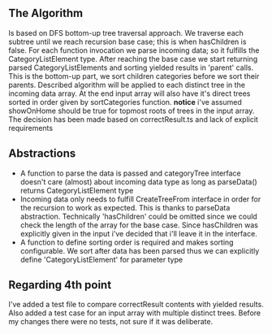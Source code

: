 ## The Algorithm

Is based on DFS bottom-up tree traversal approach. We traverse each subtree until we reach recursion base case; this is when hasChildren is false. For each function invocation we parse incoming data; so it fulfills the CategoryListElement type. After reaching the base case we start returning parsed CategoryListElements and sorting yielded results in 'parent' calls. This is the bottom-up part, we sort children categories before we sort their parents. Described algorithm will be applied to each distinct tree in the incoming data array. At the end input array will also have it's direct trees sorted in order given by sortCategories function.
**notice** i've assumed showOnHome should be true for topmost roots of trees in the input array. The decision has been made based on correctResult.ts and lack of explicit requirements

## Abstractions
- A function to parse the data is passed and categoryTree interface doesn't care (almost) about incoming data type as long as parseData() returns CategoryListElement type
- Incoming data only needs to fulfill CreateTreeFrom interface in order for the recursion to work as expected. This is thanks to parseData abstraction. Technically 'hasChildren' could be omitted since we could check the length of the array for the base case. Since hasChildren was explicitly given in the input i've decided that i'll leave it in the interface.
- A function to define sorting order is required and makes sorting configurable. We sort after data has been parsed thus we can explicitly define 'CategoryListElement' for parameter type


## Regarding 4th point
I've added a test file to compare correctResult contents with yielded results. Also added a test case for an input array with multiple distinct trees. Before my changes there were no tests, not sure if it was deliberate.
